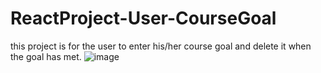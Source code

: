 # ReactProject-User-CourseGoal

this project is for the user to enter his/her course goal and delete it when the goal has met.
![image](https://github.com/shaimabinsaab/ReactProject-User-CourseGoal/assets/122220782/6f5e1b28-724b-4464-93e4-145ef9a0fbc7)

